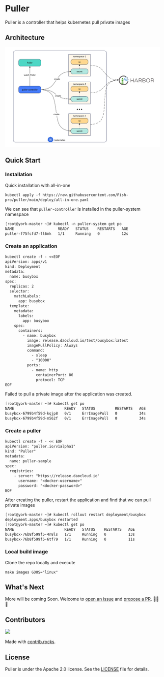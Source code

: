 # Puller
Puller is a controller that helps kubernetes pull private images

## Architecture

![puller](images/puller.png)

## Quick Start

### Installation

Quick installation with all-in-one

```shell
kubectl apply -f https://raw.githubusercontent.com/Fish-pro/puller/main/deploy/all-in-one.yaml
```

We can see that `puller-controller` is installed in the puller-system namespace

```
[root@york-master ~]# kubectl -n puller-system get po
NAME                    READY   STATUS    RESTARTS   AGE
puller-f75fcfd7-fl6mk   1/1     Running   0          12s
```

### Create an application

```shell
kubectl create -f - <<EOF
apiVersion: apps/v1
kind: Deployment
metadata:
  name: busybox
spec:
  replicas: 2
  selector:
    matchLabels:
      app: busybox
  template:
    metadata:
      labels:
        app: busybox
    spec:
      containers:
        - name: busybox
          image: release.daocloud.io/test/busybox:latest
          imagePullPolicy: Always
          command:
            - sleep
            - "10000"
          ports:
            - name: http
              containerPort: 80
              protocol: TCP
EOF
```

Failed to pull a private image after the application was created. 

```shell
[root@york-master ~]# kubectl get po
NAME                       READY   STATUS         RESTARTS   AGE
busybox-6799b4f59d-kqjp8   0/1     ErrImagePull   0          34s
busybox-6799b4f59d-m562f   0/1     ErrImagePull   0          34s
```

### Create a puller

```shell
kubectl create -f - << EOF
apiVersion: "puller.io/v1alpha1"
kind: "Puller"
metadata:
  name: puller-sample
spec:
  registries:
    - server: "https://release.daocloud.io"
      username: "<docker-username>"
      password: "<docker-password>"
EOF
```

After creating the puller, restart the application and find that we can pull private images

```shell
[root@york-master ~]# kubectl rollout restart deployment/busybox
deployment.apps/busybox restarted
[root@york-master ~]# kubectl get po
NAME                       READY   STATUS    RESTARTS   AGE
busybox-76b8f599f5-4n8ls   1/1     Running   0          13s
busybox-76b8f599f5-6tf79   1/1     Running   0          11s
```

### Local build image

Clone the repo locally and execute

```shell
make images GOOS="linux"
```

## What's Next

More will be coming Soon. Welcome to [open an issue](https://github.com/Fish-pro/puller/issues)
and [propose a PR](https://github.com/Fish-pro/puller/pulls). 🎉🎉🎉

## Contributors

<a href="https://github.com/Fish-pro/puller/graphs/contributors">
  <img src="https://contrib.rocks/image?repo=Fish-pro/puller" />
</a>

Made with [contrib.rocks](https://contrib.rocks).

## License

Puller is under the Apache 2.0 license. See the [LICENSE](LICENSE) file for details.
